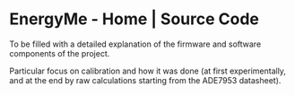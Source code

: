 # EnergyMe - Home | Source Code

To be filled with a detailed explanation of the firmware and software components of the project.

Particular focus on calibration and how it was done (at first experimentally, and at the end by raw calculations starting from the ADE7953 datasheet).